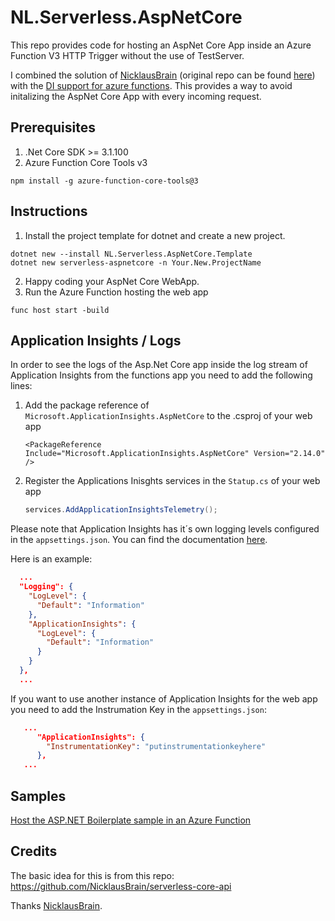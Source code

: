 # NL.Serverless.AspNetCore
This repo provides code for hosting an AspNet Core App inside an Azure Function V3 HTTP Trigger without the use of TestServer.

I combined the solution of <a href="https://github.com/NicklausBrain">NicklausBrain</a> (original repo can be found <a href="https://github.com/NicklausBrain/serverless-core-api">here</a>) with the <a href="https://docs.microsoft.com/en-US/azure/azure-functions/functions-dotnet-dependency-injection">DI support for azure functions</a>. This provides a way to avoid initalizing the AspNet Core App with every incoming request.

## Prerequisites
1. .Net Core SDK >= 3.1.100
2. Azure Function Core Tools v3
```
npm install -g azure-function-core-tools@3
```

## Instructions
1. Install the project template for dotnet and create a new project.
```
dotnet new --install NL.Serverless.AspNetCore.Template
dotnet new serverless-aspnetcore -n Your.New.ProjectName
```
2. Happy coding your AspNet Core WebApp.
3. Run the Azure Function hosting the web app
```
func host start -build
```

## Application Insights / Logs
In order to see the logs of the Asp.Net Core app inside the log stream of Application Insights from the functions app you need to add the following lines:

1. Add the package reference of ``Microsoft.ApplicationInsights.AspNetCore`` to the .csproj of your web app
   
   ``<PackageReference Include="Microsoft.ApplicationInsights.AspNetCore" Version="2.14.0" />``

1. Register the Applications Inisghts services in the ``Statup.cs`` of your web app
   ```csharp
   services.AddApplicationInsightsTelemetry();
   ```

Please note that Application Insights has it´s own logging levels configured in the ``appsettings.json``. You can find the documentation [here](https://docs.microsoft.com/en-us/azure/azure-monitor/app/ilogger#control-logging-level).

Here is an example: 
```json
  ...
  "Logging": {
    "LogLevel": {
      "Default": "Information"
    },
    "ApplicationInsights": {
      "LogLevel": {
        "Default": "Information"
      }
    }
  },
  ...
```

If you want to use another instance of Application Insights for the web app you need to add the Instrumation Key in the ``appsettings.json``:
```json
   ...
      "ApplicationInsights": {
        "InstrumentationKey": "putinstrumentationkeyhere"
      },
   ...
```

## Samples
[Host the ASP.NET Boilerplate sample in an Azure Function](samples/ASP.NET%20Boilerplate)

## Credits
The basic idea for this is from this repo:
https://github.com/NicklausBrain/serverless-core-api

Thanks <a href="https://github.com/NicklausBrain">NicklausBrain</a>.
